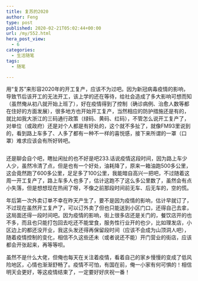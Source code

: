 ```yaml
---
title: 复苏的2020
author: Feng
type: post
published: 2020-02-21T05:02:44+00:00
url: /my/552.html
hera_post_view:
  - 6
categories:
  - 生活随笔
tags:
  - 随笔

---
```

用“复苏”来形容2020年的开工复产，应该不为过吧。因为新冠病毒疫情的影响，导致节后该开工的无法开工，该上学的还在等待，给社会造成了多大影响可想而知（虽然俺从初八就开始上班了），好在疫情得到了控制（确诊病例、治愈人数等都在住好的方面发展），很多地方也开始开工复产，当然相应的防护措施还是有的，就比如我大浙江的三码通行政策（绿码、黄码、红码），不管怎么说开工复产了，对单位（或政府）还是对个人都是有好处的，这个就不多扯了，就像FM93里说到的，看到路上车多了、人多了都有一种不一样的喜悦感，接下来所谓的一罩（口罩）难求应该会有所好转吧。

<img decoding="async" src="https://cdn.lancn.cn/wp-content/uploads/2020/02/1582202887-2020jhkg.jpeg" alt="" /> 

还是聊会自个吧，瞎扯闲扯的也不好是吧233.话说疫情这段时间，因为路上车少人少，虽然冷清了点，但是也有一个好处，油耗降了，原来一箱油跑500多公里，这会竟然跑了600多公里，足足多了100公里，我能暗自高兴一把吧，不过随着这周一开工复产了，路上车多人也多了，估计这跑不了这么多公里数了，虽然会有点小失落，但是想想现在热闹了呀，不像之前那段时间前无车、后无车的，空的慌。

年后第一次外卖订单不幸在昨天产生了，要不是因为疫情的影响，估计早就订了，不过现在虽然开工复产了，可以订外卖了但也只能送到小区门口，还得自己去拿，这局面还得一段时间吧。因为疫情的影响，街上很多店还是关门的，餐饮店开的也不多，而且也只能打包回去吃还不能堂食，服务性行业开的也少，比如理发店，小区边上的都还没开业，我这头发还得再保留段时间（应该不会成为山顶洞人吧），随着疫情控制的变化，相信不久这些还未（或者说还不能）开门营业的街店，应该都会开张起来，再等等呗。

虽然不是什么大佬，但俺也每天在关注着疫情，看着自己的家乡慢慢的变成了低风险地区，心情也渐渐舒畅了。疫情不可怕，有国在前，俺一小家有何可惧的！相信明天会更好，等这疫情结束了，一定要好好庆祝一番！
